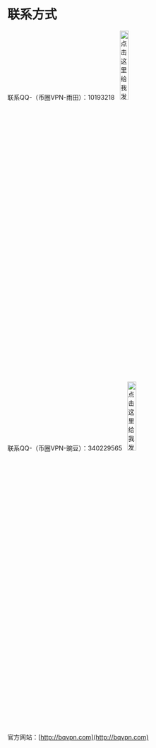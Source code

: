 # 联系方式  

<div>
联系QQ-（币圈VPN-雨田）：10193218&nbsp;&nbsp;
<a target="_blank" href="http://wpa.qq.com/msgrd?v=3&uin=10193218&site=qq&menu=yes">
<img border="0" src="http://wpa.qq.com/pa?p=2:10193218:41" width="20%" alt="点击这里给我发消息" title="点击这里给我发消息" />
</a>
<p />
联系QQ-（币圈VPN-豌豆）：340229565&nbsp;&nbsp;
<a target="_blank" href="http://wpa.qq.com/msgrd?v=3&uin=340229565&site=qq&menu=yes">
<img border="0" src="http://wpa.qq.com/pa?p=2:340229565:41" width="20%" alt="点击这里给我发消息" title="点击这里给我发消息" />
</a>
</div>

官方网站：[http://bqvpn.com](http://bqvpn.com)
